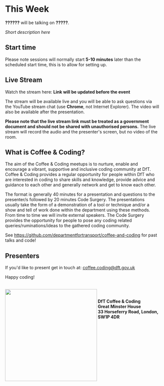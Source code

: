 # This Week

**??????** will be talking on **?????**. 

*Short description here*

## Start time

Please note sessions will normally start __5-10 minutes__ later than the scheduled start time, this is to allow for setting up.

## Live Stream

Watch the stream here: __Link will be updated before the event__

The stream will be available live and you will be able to ask questions via the YouTube stream chat (use __Chrome__, not Internet Explorer). The video will also be available after the presentation.  

__Please note that the live stream link must be treated as a government document and should not be shared with unauthorised persons.__ The live stream will record the audio and the presenter's screen, but no video of the room.

## What is Coffee & Coding?

The aim of the Coffee & Coding meetups is to nurture, enable and encourage a vibrant, supportive and inclusive coding community at DfT. Coffee & Coding provides a regular opportunity for people within DfT who are interested in coding to share skills and knowledge, provide advice and guidance to each other and generally network and get to know each other. 

The format is generally 40 minutes for a presentation and questions to the presenter/s followed by 20 minutes Code Surgery. The presentations usually take the form of a demonstration of a tool or technique and/or a show and tell of work done within the department using these methods. From time to time we will invite external speakers. The Code Surgery provides the opportunity for people to pose any coding related queries/ruminations/ideas to the gathered coding community.

See <https://github.com/departmentfortransport/coffee-and-coding> for past talks and code!

## Presenters

If you'd like to present get in touch at: coffee.coding@dft.gov.uk 

Happy coding!

</br>
<img src="images/DfT.png" width="300" align="left">
</br>

__DfT Coffee & Coding </br>
Great Minster House </br>
33 Horseferry Road, London, SW1P 4DR__



